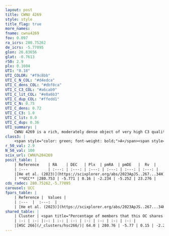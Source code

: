 ```yaml
---
layout: post
title: CWNU 4269
style: style
title_flag: true
more_names: 
fname: cwnu4269
fov: 0.097
ra_icrs: 280.75262
de_icrs: -5.77095
glon: 26.83656
glat: -0.7613
r50: 2.9
plx: 0.1604
UTI: "0.18"
UTI_COLOR: "#f9c8bb"
UTI_C_N_COL: "#d4edca"
UTI_C_dens_COL: "#dbf0ca"
UTI_C_C3_COL: "#a6cab9"
UTI_C_lit_COL: "#e0a6b3"
UTI_C_dup_COL: "#ffedd1"
UTI_C_N: 0.75
UTI_C_dens: 0.72
UTI_C_C3: 1.0
UTI_C_lit: 0.0
UTI_C_dup: 0.36
UTI_summary: |
    CWNU 4269 is a rich, moderately dense object of very high C3 quality. It was recently reported in the literature.<br><br><span style="color: #99180f; font-weight: bold;">Warning: </span>This is possibly a duplicated object, which shares a significant percentage of members with at least one previously reported entry.
class3: |
    <span style="color: green; font-weight: bold;">A</span><span style="color: green; font-weight: bold;">A</span>
r_50_val: 2.9
N_50_val: 100
scix_url: CWNU%204269
posit_table: |
    | Reference    | RA    | DEC   | Plx  | pmRA  | pmDE   |  Rv  |
    | :---         | :---: | :---: | :---: | :---: | :---: | :---: |
    |[He et al. (2023)](https://scixplorer.org/abs/2023ApJS..267...34H) | 280.746 | -5.774 | 0.159 | -2.237 | -5.258 | -- |
    | **UCC** |280.753 | -5.771 | 0.16 | -2.234 | -5.252 | 23.276 | 
cds_radec: 280.75262,-5.77095
carousel: UCC
fpars_table: |
    | Reference |  Values |
    | :---  |  :---:  |
    | [He et al. (2023)](https://scixplorer.org/abs/2023ApJS..267...34H) | `A0=5.4, m-M=15.45, logA=7.8` |
shared_table: |
    | Cluster | <span title="Percentage of members that this OC shares with the ones listed">%</span>   | RA   | DEC   | Plx   | pmRA  | pmDE  | Rv | UTI |
    | :-: | :-: |:-: | :-: | :-: | :-: | :-: | :-: | :-: |
    |[HSC 266](/_clusters/hsc266/)| 64.0 | 280.76 | -5.77 | 0.15 | -2.24 | -5.26 | 23.28 |0.57 |
---
```

